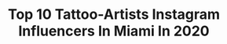 ---
title: Top 10 Tattoo-Artists Instagram Influencers In Miami In 2020
description: >-
  Find top tattoo-artists Instagram influencers in Miami in 2020. Most popular hashtags: #miami #artist #tattoo #art.
platform: Instagram
profiles:
  - username: "waz.art"
    fullname: >-
      WAZ
    location: "United States"
    followers: 68077
    engagement: 186
    commentsToLikes: 0.018035
    id: ck6tp4kp7hss80j71i58vmhps
    verified: false
    hashtags: "#finelinetattooartist, #vibration, #artbaselmiami, #zodiac"
  - username: "equilattera.art"
    fullname: >-
      Equilattera Art
    location: "United States"
    followers: 121265
    engagement: 136
    commentsToLikes: 0.012480
    id: ck5cbxkdogcl80i11mvh5oenk
    verified: false
    hashtags: "#drawing, #disney, #rubegoldberg, #blacktattoo"
  - username: "luisgil_art"
    fullname: >-
      Luis Gil
    location: "United States"
    followers: 60637
    engagement: 147
    commentsToLikes: 0.172237
    id: ck5bw7luml5cv0i112rdaia3w
    verified: false
    hashtags: "#crazytattoos, #instagram, #artist, #mundoskink"
  - username: "tatubaby"
    fullname: >-
      Tatu Baby
    location: "United States"
    followers: 1392222
    engagement: 240
    commentsToLikes: 0.010240
    id: ck5bu7aiyha2s0i11zvlkgitr
    verified: true
    hashtags: "#tattoorealistic, #realismtattoo, #inkedmag, #tilltheend"
  - username: "lulutattoo_art"
    fullname: >-
      Lulu
    location: "United States"
    followers: 41567
    engagement: 172
    commentsToLikes: 0.058655
    id: ck6u738uyj7ss0j71buu8lb7o
    verified: false
    hashtags: "#miamitattoos, #heart, #wildanimal, #dragontattoo"
  - username: "jordi_m4l"
    fullname: >-
      Jordi Alejandro Pla
    location: "United States"
    followers: 24692
    engagement: 180
    commentsToLikes: 0.039859
    id: ck5hls9aekrjg0i11nlbovexf
    verified: false
    hashtags: "#tattoorealism, #yournewfavoriteink, #turfwars, #lioness"
  - username: "jakabtattoo"
    fullname: >-
      Dezső Jakab
    location: "United States"
    followers: 21018
    engagement: 601
    commentsToLikes: 0.011666
    id: ck6ts9w5x3k9q0j71aw8sred2
    verified: false
    hashtags: "#geometrip, #blackworkerssubmission, #tattooing, #dotworktattoos"
  - username: "tatanzuleta"
    fullname: >-
      Tatan Zuleta
    location: "United States"
    followers: 20299
    engagement: 329
    commentsToLikes: 0.096688
    id: ck6udblerk62y0j71dtryt0de
    verified: false
    hashtags: "#photo, #mode, #actor, #photographers"
  - username: "boloarttattoo"
    fullname: >-
      ᏴOᏞO
    location: "United States"
    followers: 209009
    engagement: 239
    commentsToLikes: 0.026640
    id: ck0w1fxvrj5cq0i198e4vmoj1
    verified: false
    hashtags: "#instapic, #tattooideas, #blackandgrey, #shark"
  - username: "rey_arttattoo"
    fullname: >-
      ⚜️Rey⚜️
    location: "United States"
    followers: 36392
    engagement: 74
    commentsToLikes: 0.103470
    id: ck15tc8bbhdp80i191x22dk32
    verified: false
    hashtags: "#skinart, #forearmtattoo, #balmtattoo, #tattoolife"
---